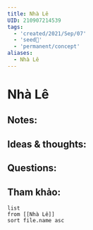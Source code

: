 ```yaml
---
title: Nhà Lê
UID: 210907214539
tags:
  - 'created/2021/Sep/07'
  - 'seed🥜'
  - 'permanent/concept'
aliases:
  - Nhà Lê
---
```

# Nhà Lê

## Notes:


## Ideas & thoughts:

## Questions:


## Tham khảo:
```dataview
list
from [[Nhà Lê]]
sort file.name asc
```